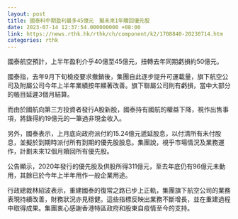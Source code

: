 ```yaml
---
layout: post
title: 國泰料中期盈利最多45億元　擬未來1年贖回優先股
date: 2023-07-14 12:37:54.000000000 +08:00
link: https://news.rthk.hk/rthk/ch/component/k2/1708840-20230714.htm
categories: rthk
---
```


國泰航空預計，上半年盈利介乎40億至45億元，扭轉去年同期虧損約50億元。

國泰指，去年9月下旬檢疫要求撤銷後，集團自此逐步提升可運載量，旗下航空公司及附屬公司今年上半年業績按年顯著改善。旗下聯屬公司則有虧損，當中大部分的帳目延遲3個月結算。

而由於國航向第三方投資者發行A股新股，國泰持有國航的權益下降，視作出售事項，將錄得約19億元的一筆過非現金收入。

另外，國泰表示，上月底向政府派付約15.24億元遞延股息，以付清所有未付股息，並擬於到期時派付所有到期的優先股股息。集團說，視乎市場情況及業務運作，計劃未來12個月贖回所有優先股。

公告顯示，2020年發行的優先股及供股所得311億元，至去年底仍有96億元未動用，其餘已於今年上半年用作一般企業用途。

行政總裁林紹波表示，重建國泰的復常之路已步上正軌，集團旗下航空公司的業務表現持續改善，財務狀況亦見穩健。這些指標反映出業務不斷增長，並在重建過程中取得成果。集團衷心感謝香港特區政府和股東自疫情至今的支持。
